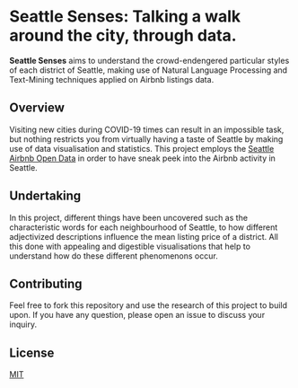 # Seattle Senses: Talking a walk around the city, through data.
**Seattle Senses** aims to understand the crowd-endengered particular styles of each district of Seattle, making use of Natural Language Processing and Text-Mining techniques applied on Airbnb listings data.

## Overview

Visiting new cities during COVID-19 times can result in an impossible task, but nothing restricts you from virtually having a taste of Seattle by making use of data visualisation and statistics. This project employs the [Seattle Airbnb Open Data](https://www.kaggle.com/airbnb/seattle) in order to have sneak peek into the Airbnb activity in Seattle.

## Undertaking
In this project, different things have been uncovered such as the characteristic words for each neighbourhood of Seattle, to how different adjectivized descriptions influence the mean listing price of a district. All this done with appealing and digestible visualisations that help to understand how do these different phenomenons occur.



## Contributing
Feel free to fork this repository and use the research of this project to build upon. If you have any question, please open an issue to discuss your inquiry.

## License
[MIT](https://choosealicense.com/licenses/mit/)
